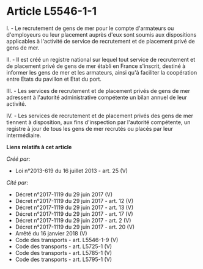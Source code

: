 # Article L5546-1-1

I. - Le recrutement de gens de mer pour le compte d'armateurs ou d'employeurs ou leur placement auprès d'eux sont soumis aux
dispositions applicables à l'activité de service de recrutement et de placement privé de gens de mer. 

II. - Il est créé un registre national sur lequel tout service de recrutement et de placement privé de gens de mer établi en
France s'inscrit, destiné à informer les gens de mer et les armateurs, ainsi qu'à faciliter la coopération entre Etats du
pavillon et Etat du port. 

III. - Les services de recrutement et de placement privés de gens de mer adressent à l'autorité administrative compétente un
bilan annuel de leur activité. 

IV. - Les services de recrutement et de placement privés des gens de mer tiennent à disposition, aux fins d'inspection par
l'autorité compétente, un registre à jour de tous les gens de mer recrutés ou placés par leur intermédiaire.

**Liens relatifs à cet article**

_Créé par_:

  - Loi n°2013-619 du 16 juillet 2013 - art. 25 (V)

_Cité par_:

  - Décret n°2017-1119 du 29 juin 2017 (V)
  - Décret n°2017-1119 du 29 juin 2017 - art. 12 (V)
  - Décret n°2017-1119 du 29 juin 2017 - art. 13 (V)
  - Décret n°2017-1119 du 29 juin 2017 - art. 17 (V)
  - Décret n°2017-1119 du 29 juin 2017 - art. 2 (V)
  - Décret n°2017-1119 du 29 juin 2017 - art. 20 (V)
  - Arrêté du 16 janvier 2018 (V)
  - Code des transports - art. L5546-1-9 (V)
  - Code des transports - art. L5725-1 (V)
  - Code des transports - art. L5785-1 (V)
  - Code des transports - art. L5795-1 (V)

